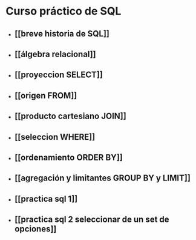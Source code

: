 # Curso práctico de SQL
* ## [[breve historia de SQL]]
* ##  [[álgebra relacional]]
* ##  [[proyeccion SELECT]]
* ##  [[origen FROM]]
* ##  [[producto cartesiano JOIN]]
* ##  [[seleccion WHERE]]
* ##  [[ordenamiento ORDER BY]]
* ##  [[agregación y limitantes GROUP BY y LIMIT]]
* ##  [[practica sql 1]]
* ## [[practica sql 2 seleccionar de un set de opciones]]